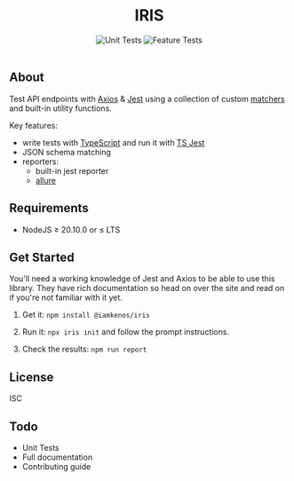 <!-- markdownlint-disable MD033 -->
<h1 align="center">IRIS</h1>

<!-- TODO: CHANGE THIS -->
<p align="center">
  <img alt="Unit Tests" src="https://github.com/iamkenos/iris/actions/workflows/unit-tests.yml/badge.svg">
  <img alt="Feature Tests" src="https://github.com/iamkenos/iris/actions/workflows/feature-tests.yml/badge.svg">
  <br/>
  <img alt="" src="https://img.shields.io/npm/v/@iamkenos/iris?style=flat-square">
  <img alt="" src="https://img.shields.io/npm/dm/@iamkenos/iris?style=flat-square">
</p>

## About

Test API endpoints with [Axios](https://www.npmjs.com/package/axios) & [Jest](https://jestjs.io/) using a collection of custom [matchers](https://jestjs.io/docs/using-matchers) and built-in utility functions.

Key features:

- write tests with [TypeScript](https://www.typescriptlang.org/docs/handbook/modules.html) and run it with [TS Jest](https://kulshekhar.github.io/ts-jest/)
- JSON schema matching
- reporters:
  - built-in jest reporter
  - [allure](https://github.com/zaqqaz/jest-allure)

## Requirements

- NodeJS ≥ 20.10.0 or ≤ LTS

## Get Started

You'll need a working knowledge of Jest and Axios to be able to use this library. They have rich documentation so head on over the site and read on if you're not familiar with it yet.

1. Get it: `npm install @iamkenos/iris`

2. Run it: `npx iris init` and follow the prompt instructions.

3. Check the results: `npm run report`

## License

ISC

## Todo

- Unit Tests
- Full documentation
- Contributing guide
